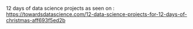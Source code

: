 12 days of data science projects as seen on : https://towardsdatascience.com/12-data-science-projects-for-12-days-of-christmas-aff693f5ed2b